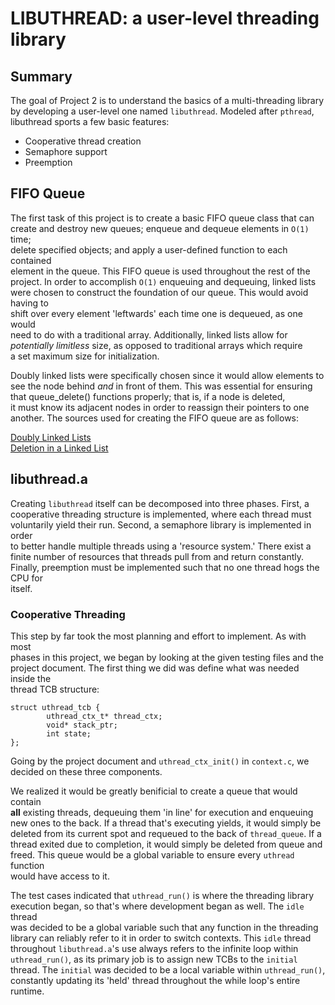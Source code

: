 # LIBUTHREAD: a user-level threading library

## Summary
The goal of Project 2 is to understand the basics of a multi-threading library  
by developing a user-level one named `libuthread`. Modeled after `pthread`,  
libuthread sports a few basic features:

- Cooperative thread creation
- Semaphore support
- Preemption

## FIFO Queue
The first task of this project is to create a basic FIFO queue class that can  
create and destroy new queues; enqueue and dequeue elements in `O(1)` time;  
delete specified objects; and apply a user-defined function to each contained  
element in the queue. This FIFO queue is used throughout the rest of the  
project. In order to accomplish `O(1)` enqueuing and dequeuing, linked lists  
were chosen to construct the foundation of our queue. This would avoid having to  
shift over every element 'leftwards' each time one is dequeued, as one would   
need to do with a traditional array. Additionally, linked lists allow for  
*potentially limitless* size, as opposed to traditional arrays which require  
a set maximum size for initialization.

Doubly linked lists were specifically chosen since it would allow elements to  
see the node behind *and* in front of them. This was essential for ensuring   
that queue_delete() functions properly; that is, if a node is deleted,  
it must know its adjacent nodes in order to reassign their pointers to one  
another. The sources used for creating the FIFO queue are as follows:

[Doubly Linked Lists](https://www.tutorialspoint.com/data_structures_algorithms/doubly_linked_list_algorithm.htm)  
[Deletion in a Linked List](https://www.geeksforgeeks.org/deletion-in-linked-list/)

## libuthread.a
Creating `libuthread` itself can be decomposed into three phases. First, a  
cooperative threading structure is implemented, where each thread must  
voluntarily yield their run. Second, a semaphore library is implemented in order  
to better handle multiple threads using a 'resource system.' There exist a  
finite number of resources that threads pull from and return constantly.  
Finally, preemption must be implemented such that no one thread hogs the CPU for  
itself.

### Cooperative Threading
This step by far took the most planning and effort to implement. As with most  
phases in this project, we began by looking at the given testing files and the  
project document. The first thing we did was define what was needed inside the  
thread TCB structure:

```
struct uthread_tcb {
        uthread_ctx_t* thread_ctx;
        void* stack_ptr;
        int state;
};
```

Going by the project document and `uthread_ctx_init()` in `context.c`, we  
decided on these three components.

We realized it would be greatly benificial to create a queue that would contain  
**all** existing threads, dequeuing them 'in line' for execution and enqueuing  
new ones to the back. If a thread that's executing yields, it would simply be  
deleted from its current spot and requeued to the back of `thread_queue`. If a  
thread exited due to completion, it would simply be deleted from queue and  
freed. This queue would be a global variable to ensure every `uthread` function  
would have access to it.

The test cases indicated that `uthread_run()` is where the threading library  
execution began, so that's where development began as well. The `idle` thread  
was decided to be a global variable such that any function in the threading  
library can reliably refer to it in order to switch contexts. This `idle` thread  
throughout `libuthread.a`'s use always refers to the infinite loop within  
`uthread_run()`, as its primary job is to assign new TCBs to the `initial`  
thread. The `initial` was decided to be a local variable within `uthread_run()`,  
constantly updating its 'held' thread throughout the while loop's entire  
runtime.




